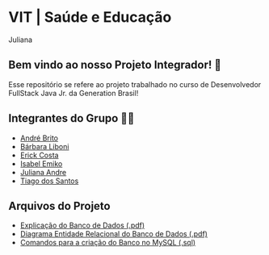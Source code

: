 # VIT | Saúde e Educação
Juliana
## Bem vindo ao nosso Projeto Integrador! 🚀

Esse repositório se refere ao projeto trabalhado no curso de Desenvolvedor FullStack Java Jr. da Generation Brasil!

## Integrantes do Grupo 👨‍💻 
- [André Brito](https://github.com/absc1203)
- [Bárbara Liboni](https://github.com/barbisliboni)
- [Erick Costa](https://github.com/CrimsonNinx)
- [Isabel Emiko](https://github.com/Isabel-Oyama)
- [Juliana Andre](https://github.com/julianaserdan)
- [Tiago dos Santos](https://github.com/TiagointMartins)

## Arquivos do Projeto

- [Explicação do Banco de Dados (.pdf)](https://github.com/absc1203/projeto-integrador/blob/main/Task/Banco%20Projeto%20Integrador-dbdesigner.pdf) 
- [Diagrama Entidade Relacional do Banco de Dados (.pdf)](https://github.com/absc1203/projeto-integrador/blob/main/Task/Modelo.pdf)
- [Comandos para a criação do Banco no MySQL (.sql)](https://github.com/absc1203/projeto-integrador/blob/main/Task/Modelo.sql)


